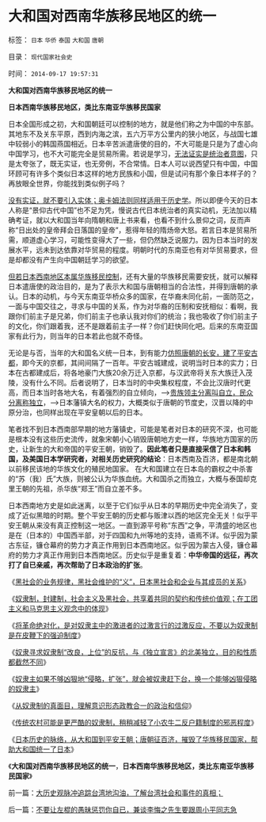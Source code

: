 # 大和国对西南华族移民地区的统一

标签： `日本` `华侨` `泰国` `大和国` `唐朝` 

目录： `现代国家社会史`

时间： `2014-09-17 19:57:31`

**大和国对西南华族移民地区的统一**

**日本西南华族移民地区，类比东南亚华族移民国家**

日本全国形成之初，大和国朝廷可以控制的地方，就是他们称之为中国的中东部。其地东不及关东平原，西到内海之滨，五六万平方公里内的狭小地区，与战国七雄中较弱小的韩国燕国相近。日本辛苦派遣唐使的目的，不大可能是只是为了虚心向中国学习，也不大可能完全是贸易所需。若说是学习，[无法证实是统治者意图](../../../2013/6/21/民粹逢政府必反，逢私权必侵犯，逢两派必互斗.md)，只是太夸张了，既无实证，也无旁例，不合常情。日本人可以说西望只有中国，中国环顾可有许多个类似日本这样的地方民族和小国，但是试问有那个象日本样子的？再放眼全世界，你能找到类似例子吗？

[没有实证，就不要引入实体；奥卡姆法则同样适用于历史学](http://blog.sina.com.cn/s/blog_5563a64d0102ehzw.html)。所以即便今天的日本人称是“景仰古代中国”也不足为凭，慢说古代日本统治者的真实动机，无法加以精确考证，就以大和国当年向隋朝和唐上书来看，也看不到什么景仰之词，反而声称“日出处的皇帝拜会日落国的皇帝”，惹得年轻的隋炀帝大怒。若言日本是贸易所需，顺道虚心学习，可能性变得大了一些，但仍然缺乏说服力。因为日本当时的发展水平，远未到达依靠对华贸易的程度。明朝时代的东南亚也有对华贸易要求，但是却都没有产生向中国朝廷学习的欲望。

[但若日本西南地区本属华族移民控制](../../../2014/9/16/日本历史的脉络，从大和国到平安王朝.md)，还有大量的华族移民需要安抚，就可以解释日本遣唐使的政治目的，是为了表示大和国与唐朝相当的合法性，并得到唐朝的承认。日本的动机，与今天东南亚华桥众多的国家，在华裔未同化前，一面防范之，一面与中国交往之，寻求与中国的关系，作为对华裔的压制和安抚相似：看啊，我跟你们前主子是兄弟，你们前主子也承认我对你们的统治；我也吸收了你们前主子的文化，你们跟着我，还不是跟着前主子一样？你们赶快同化吧。后来的东南亚国家有此行为，则当年的日本若此也就不奇怪。

无论是与否，当年的大和国名义统一日本，到有能力[仿照唐朝的长安，建了平安古都](../../../2013/12/16/隋唐的长安，洛阳，南朝建康的城市格局，规模和人口.md)，即今天的京都，其间间隔了一百年。平安古城建成，说明当时日本的实力；日本在古都建成后，将各地豪门大族20余万迁入京都，与汉武帝将关东大族迁入茂陵，没有什么不同。后者说明了，日本当时的中央集权程度，不会比汉唐时代更高，而日本当时各地大名，有着强烈的自立倾向，——>[贵族领主分离叫自立，民众分离称独立](../../../2011/10/30/中世纪的长子继承权和领土完整.md)，——>日本藩镇大名的权力，大概类似于唐朝的节度史，汉晋以降的中原分治，也同样出现在平安皇朝以后的日本。

笔者找不到日本西南部早期的地方藩镇史，可能是笔者对日本的研究不深，也可能是根本没有这些历史流传，就象宋朝小心销毁唐朝地方史一样，华族地方国家的历史，让新生的大和帝国的平安王朝，销毁了。**因此笔者只是直接采信了日本和韩国，及美国日本学研究者，对相关历史研究的结论**：日本西南及百济，都是南北朝以前移民该地的华族文化的殖民地国家。
在大和国建立在日本岛的霸权之中杀害的“苏（我）氏”大族，则被公认为华族血统。大和国杀之而独立，大概与泰国却克里王朝的先祖，杀华族“郑王”而自立差不多。

日本西南地方史是如此迷离，以至于它们似乎从日本的早期历史中完全消失了，变成了近似黑暗的时期。整个平安王朝的历史都与贩津以西的地区完全无关！似乎平安王朝从来没有真正控制这一地区。一直到源平号称“东西”之争，平清盛的地区也是在（日本的）中国西半部，对于四国和九州等地的支持，语焉不详。似乎因为蒙古东征，镰仓幕府的势力才真正作用到日本西南地区。似乎因为蒙古入侵，镰仓幕府的势力才真正作用到日本西南地区。历史似乎是重复着：**中华帝国的远征，再次打了自已亲戚，再次帮助了日本政治的扩张**。

《[黑社会的业务规律，黑社会维护的“义”，日本黑社会和企业与其成员的关系](http://blog.sina.com.cn/s/blog_5563a64d0102v2tu.html)》

《[奴隶制，封建制，社会主义及黑社会，共享着共同的契约和传统价值观；在工团主义和马克思主义观念中的体现](http://blog.sina.com.cn/s/blog_5563a64d0102v2wd.html)》

《[将革命绝对化，是对奴隶主中的激进者的过激言行的过激反应，不要以为奴隶制是在皮鞭下的强迫制度](../../../2014/9/11/奴隶制是（奴隶主＋奴隶）自觉维护的，压迫于自由人的制度；.md)》

《[奴隶寻求奴隶制“改良，上位”的反抗，与《独立宣言》的北美独立，目的和性质都截然不同](http://blog.sina.com.cn/s/blog_5563a64d0102v32g.html)》

《[奴隶主如果不够凶狠地“侵略，扩张”，就会被奴隶赶下台，换一个能够凶狠侵略的奴隶主](http://blog.sina.com.cn/s/blog_5563a64d0102v349.html)》

《[从奴隶制的真面目，理解意识形态政教合一的政治和信仰](../../../2014/9/14/从奴隶制真面目，理解意识形态政教合一的政治和信仰.md)》

《[传统农村可能是更严酷的奴隶制，稍稍减轻了小农牛二反户籍制度的邪恶程度](../../../2014/9/15/理解奴隶制，理解“反户籍制度”是最邪恶的意识形态.md)》

《[日本历史的脉络，从大和国到平安王朝；唐朝征百济，摧毁了华族移民国家，帮助大和国统一了日本](../../../2014/9/16/日本历史的脉络，从大和国到平安王朝.md)》

《**大和国对西南华族移民地区的统一**，**日本西南华族移民地区，类比东南亚华族移民国家**》



前一篇：[大历史观脉冲追踪台湾地沟油，了解台湾社会和事件的真相；](http://blog.sina.com.cn/s/blog_5563a64d0102v3bw.html)

后一篇：[不要让左棍的愚昧惩罚你自已，兼谈李悔之先生要跟周小平同志急](http://blog.sina.com.cn/s/blog_5563a64d0102v3gk.html)